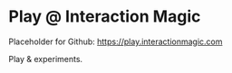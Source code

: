# Play @ Interaction Magic  #

Placeholder for Github: https://play.interactionmagic.com

Play & experiments.